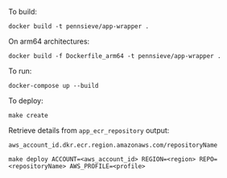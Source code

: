 To build:

`docker build -t pennsieve/app-wrapper .`

On arm64 architectures:

`docker build -f Dockerfile_arm64 -t pennsieve/app-wrapper .`

To run:

`docker-compose up --build`

To deploy:


`make create`

Retrieve details from `app_ecr_repository` output: 

`aws_account_id.dkr.ecr.region.amazonaws.com/repositoryName`

`make deploy ACCOUNT=<aws_account_id> REGION=<region> REPO=<repositoryName> AWS_PROFILE=<profile>`
